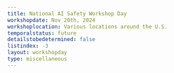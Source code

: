 ```yaml
---
title: National AI Safety Workshop Day
workshopdate: Nov 20th, 2024
workshoplocation: Various locations around the U.S.
temporalstatus: future
detailstobedetermined: false
listindex: -3
layout: workshopday
type: miscellaneous
---
```


